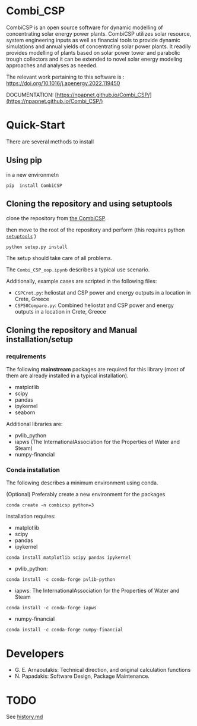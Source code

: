 # Combi_CSP
CombiCSP is an open source software for dynamic modelling of concentrating solar energy power plants. CombiCSP utilizes solar resource, system engineering inputs as well as financial tools to provide dynamic simulations and annual yields of concentrating solar power plants. It readily provides modelling of plants based on solar power tower and parabolic trough collectors and it can be extended to novel solar energy modeling approaches and analyses as needed.

The relevant work pertaining to this software is : https://doi.org/10.1016/j.apenergy.2022.119450

DOCUMENTATION: [https://npapnet.github.io/Combi_CSP/](https://npapnet.github.io/Combi_CSP/)

# Quick-Start

There are several methods to install 
## Using pip

in a new environmetn 

`pip  install CombiCSP`

## Cloning the repository and using setuptools

clone the repository from [the CombiCSP][2].

then move to the root of the repository and perform (this requires python [`setuptools`][1] )

`python setup.py install`

The setup should take care of all problems.

The `Combi_CSP_oop.ipynb` describes a typical use scenario.

Additionally, example cases are scripted in the following files:

- `CSPCret.py`: heliostat and CSP power and energy outputs in a location in Crete, Greece
- `CSP50Compare.py`: Combined heliostat and CSP power and energy outputs in a location in Crete, Greece

##  Cloning the repository and Manual installation/setup

### requirements

The following **mainstream** packages are required for this library (most of them are already installed in a typical installation).

- matplotlib
- scipy
- pandas
- ipykernel
- seaborn

Additional libraries are:

- pvlib_python
- iapws (The InternationalAssociation for the Properties of Water and Steam)
- numpy-financial

### Conda installation

The following describes a minimum environment using conda. 

(Optional) Preferably create a new environment for the packages

`conda create -n combicsp python=3`

installation requires:

- matplotlib
- scipy
- pandas
- ipykernel

`conda install matplotlib scipy pandas ipykernel`

- pvlib_python:

`conda install -c conda-forge pvlib-python`

- iapws: The InternationalAssociation for the Properties of Water and Steam

`conda install -c conda-forge iapws`

- numpy-financial

`conda install -c conda-forge numpy-financial`

# Developers

- G. E. Arnaoutakis: Technical direction, and original calculation functions
- N. Papadakis: Software Design, Package Maintenance.


# TODO

See [history.md](history.md)

[1]: https://pypi.org/project/setuptools/
[2]: https://github.com/npapnet/Combi_CSP.git